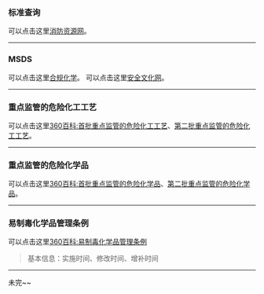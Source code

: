 ### 标准查询
可以点击这里[消防资源网](http://gf.1190119.com/)。

---

### MSDS
可以点击这里[合规化学](http://www.hgmsds.com/free-msds)。
可以点击这里[安全文化网](http://msds.anquan.com.cn/)。


---
### 重点监管的危险化工工艺
可以点击这里[360百科:首批重点监管的危险化工工艺](https://baike.so.com/doc/25807214-26947875.html)、[第二批重点监管的危险化工工艺](https://baike.so.com/doc/9168883-9502084.html)。

----
### 重点监管的危险化学品
可以点击这里[360百科:首批重点监管的危险化学品](https://baike.so.com/doc/24526052-25384793.html)、[第二批重点监管的危险化学品](https://baike.so.com/doc/25878299-27028293.html)。

---

### 易制毒化学品管理条例
可以点击这里[360百科:易制毒化学品管理条例](https://baike.so.com/doc/2593316-2738383.html)
> 基本信息：实施时间、修改时间、增补时间


---
未完~~













